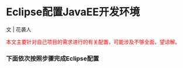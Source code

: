 # Eclipse配置JavaEE开发环境
文 | 花袭人 

<font color="red">本文主要针对自己项目的需求进行的有关配置，可能涉及不够全面，望谅解。</font>

### 下面依次按照步骤完成Eclipse配置
![]()

